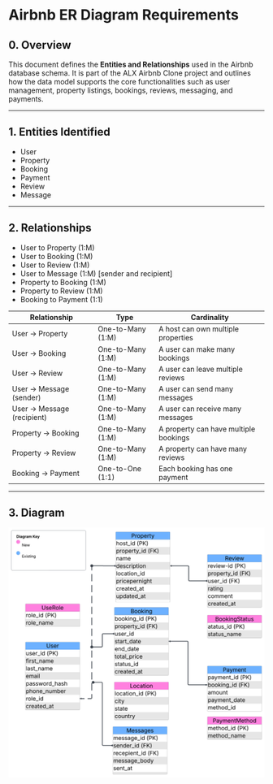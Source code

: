 # Airbnb ER Diagram Requirements

## 0. Overview

This document defines the **Entities and Relationships** used in the Airbnb database schema. It is part of the ALX Airbnb Clone project and outlines how the data model supports the core functionalities such as user management, property listings, bookings, reviews, messaging, and payments.

---

## 1. Entities Identified
- User
- Property
- Booking
- Payment
- Review
- Message
---

## 2. Relationships
- User to Property (1:M)
- User to Booking (1:M)
- User to Review (1:M)
- User to Message (1:M) [sender and recipient]
- Property to Booking (1:M)
- Property to Review (1:M)
- Booking to Payment (1:1)

| Relationship                | Type       | Cardinality                            |
|----------------------------|------------|----------------------------------------|
| User → Property            | One-to-Many (1:M) | A host can own multiple properties      |
| User → Booking             | One-to-Many (1:M) | A user can make many bookings           |
| User → Review              | One-to-Many (1:M) | A user can leave multiple reviews       |
| User → Message (sender)    | One-to-Many (1:M) | A user can send many messages           |
| User → Message (recipient) | One-to-Many (1:M) | A user can receive many messages        |
| Property → Booking         | One-to-Many (1:M) | A property can have multiple bookings   |
| Property → Review          | One-to-Many (1:M) | A property can have many reviews        |
| Booking → Payment          | One-to-One (1:1) | Each booking has one payment            |

---

## 3. Diagram
![ER Diagram](./ERD/airbnb-er-diagram.png)
